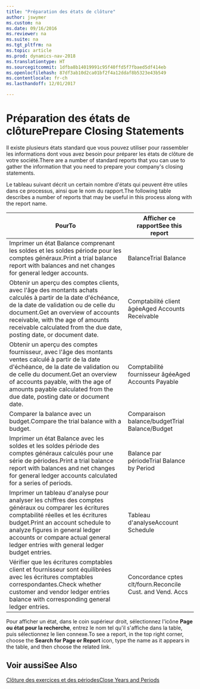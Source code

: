 ```yaml
---
title: "Préparation des états de clôture"
author: jswymer
ms.custom: na
ms.date: 09/16/2016
ms.reviewer: na
ms.suite: na
ms.tgt_pltfrm: na
ms.topic: article
ms.prod: dynamics-nav-2018
ms.translationtype: HT
ms.sourcegitcommit: 1dfba8b14019991c95f40ffd5f7fbaed5df414eb
ms.openlocfilehash: 87df3ab10d2ca01bf2f4a12ddaf8b5323e43b549
ms.contentlocale: fr-ch
ms.lasthandoff: 12/01/2017

---
```

# <a name="prepare-closing-statements"></a><span data-ttu-id="f71ec-102">Préparation des états de clôture</span><span class="sxs-lookup"><span data-stu-id="f71ec-102">Prepare Closing Statements</span></span>
<span data-ttu-id="f71ec-103">Il existe plusieurs états standard que vous pouvez utiliser pour rassembler les informations dont vous avez besoin pour préparer les états de clôture de votre société.</span><span class="sxs-lookup"><span data-stu-id="f71ec-103">There are a number of standard reports that you can use to gather the information that you need to prepare your company's closing statements.</span></span>

<span data-ttu-id="f71ec-104">Le tableau suivant décrit un certain nombre d'états qui peuvent être utiles dans ce processus, ainsi que le nom du rapport.</span><span class="sxs-lookup"><span data-stu-id="f71ec-104">The following table describes a number of reports that may be useful in this process along with the report name.</span></span>


|<span data-ttu-id="f71ec-105">Pour</span><span class="sxs-lookup"><span data-stu-id="f71ec-105">To</span></span>     |<span data-ttu-id="f71ec-106">Afficher ce rapport</span><span class="sxs-lookup"><span data-stu-id="f71ec-106">See this report</span></span>       |
|-------|----------------------|
|<span data-ttu-id="f71ec-107">Imprimer un état Balance comprenant les soldes et les soldes période pour les comptes généraux.</span><span class="sxs-lookup"><span data-stu-id="f71ec-107">Print a trial balance report with balances and net changes for general ledger accounts.</span></span>|<span data-ttu-id="f71ec-108">Balance</span><span class="sxs-lookup"><span data-stu-id="f71ec-108">Trial Balance</span></span>|
|<span data-ttu-id="f71ec-109">Obtenir un aperçu des comptes clients, avec l'âge des montants achats calculés à partir de la date d'échéance, de la date de validation ou de celle du document.</span><span class="sxs-lookup"><span data-stu-id="f71ec-109">Get an overview of accounts receivable, with the age of amounts receivable calculated from the due date, posting date, or document date.</span></span>|<span data-ttu-id="f71ec-110">Comptabilité client âgée</span><span class="sxs-lookup"><span data-stu-id="f71ec-110">Aged Accounts Receivable</span></span>|
|<span data-ttu-id="f71ec-111">Obtenir un aperçu des comptes fournisseur, avec l'âge des montants ventes calculé à partir de la date d'échéance, de la date de validation ou de celle du document.</span><span class="sxs-lookup"><span data-stu-id="f71ec-111">Get an overview of accounts payable, with the age of amounts payable calculated from the due date, posting date or document date.</span></span>|<span data-ttu-id="f71ec-112">Comptabilité fournisseur âgée</span><span class="sxs-lookup"><span data-stu-id="f71ec-112">Aged Accounts Payable</span></span>|
|<span data-ttu-id="f71ec-113">Comparer la balance avec un budget.</span><span class="sxs-lookup"><span data-stu-id="f71ec-113">Compare the trial balance with a budget.</span></span>|<span data-ttu-id="f71ec-114">Comparaison balance/budget</span><span class="sxs-lookup"><span data-stu-id="f71ec-114">Trial Balance/Budget</span></span>|
|<span data-ttu-id="f71ec-115">Imprimer un état Balance avec les soldes et les soldes période des comptes généraux calculés pour une série de périodes.</span><span class="sxs-lookup"><span data-stu-id="f71ec-115">Print a trial balance report with balances and net changes for general ledger accounts calculated for a series of periods.</span></span>|<span data-ttu-id="f71ec-116">Balance par période</span><span class="sxs-lookup"><span data-stu-id="f71ec-116">Trial Balance by Period</span></span>|
|<span data-ttu-id="f71ec-117">Imprimer un tableau d'analyse pour analyser les chiffres des comptes généraux ou comparer les écritures comptabilité réelles et les écritures budget.</span><span class="sxs-lookup"><span data-stu-id="f71ec-117">Print an account schedule to analyze figures in general ledger accounts or compare actual general ledger entries with general ledger budget entries.</span></span>|<span data-ttu-id="f71ec-118">Tableau d'analyse</span><span class="sxs-lookup"><span data-stu-id="f71ec-118">Account Schedule</span></span>|
|<span data-ttu-id="f71ec-119">Vérifier que les écritures comptables client et fournisseur sont équilibrées avec les écritures comptables correspondantes.</span><span class="sxs-lookup"><span data-stu-id="f71ec-119">Check whether customer and vendor ledger entries balance with corresponding general ledger entries.</span></span>|<span data-ttu-id="f71ec-120">Concordance cptes clt/fourn.</span><span class="sxs-lookup"><span data-stu-id="f71ec-120">Reconcile Cust. and Vend. Accs</span></span>|
<span data-ttu-id="f71ec-121">Pour afficher un état, dans le coin supérieur droit, sélectionnez l'icône **Page ou état pour la recherche**, entrez le nom tel qu'il s'affiche dans la table, puis sélectionnez le lien connexe.</span><span class="sxs-lookup"><span data-stu-id="f71ec-121">To see a report, in the top right corner, choose the **Search for Page or Report** icon, type the name as it appears in the table, and then choose the related link.</span></span>
## <a name="see-also"></a><span data-ttu-id="f71ec-122">Voir aussi</span><span class="sxs-lookup"><span data-stu-id="f71ec-122">See Also</span></span>
[<span data-ttu-id="f71ec-123">Clôture des exercices et des périodes</span><span class="sxs-lookup"><span data-stu-id="f71ec-123">Close Years and Periods</span></span>](year-close-years-periods.md)

